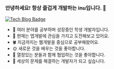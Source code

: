 
### 안녕하세요! 항상 즐겁게 개발하는 inu입니다. 👋

[![Tech Blog Badge](http://img.shields.io/badge/-Growth%20blog-black?style=flat-square&logo=github&link=https://inuplace.tistory.com/)](https://inuplace.tistory.com/)

- 🌱 여러 분야를 공부하며 성장중인 학생 개발자입니다.
- 🍎 현재는 앱개발에 관심을 가지고 도전해보고 있어요.
- 🍀 지금까지는 웹개발을 중심으로 공부해왔어요.
- 🌞 새로운 것을 배우는 것을 좋아합니다.
- 👯 열정있는 분들과 함께 협업하는 것을 좋아합니다.
- 🌻 세상의 문제를 해결하는 개발자가 되고 싶습니다.

